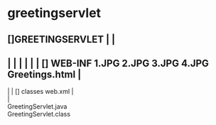 # greetingservlet
[]GREETINGSERVLET
     |
     |
--------------------------------------------------------------
|                |           |         |         |            |
[] WEB-INF        1.JPG      2.JPG      3.JPG      4.JPG      Greetings.html
 |
 ----------------------------
 |                          |
[] classes                web.xml
  |                           
  |                        
GreetingServlet.java       
GreetingServlet.class
